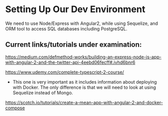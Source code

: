 # Setting Up Our Dev Environment

We need to use Node/Express with Angular2, while using Sequelize, and ORM tool to access SQL databases including PostgreSQL. 

## Current links/tutorials under examination:
https://medium.com/defmethod-works/building-an-express-node-js-app-with-angular-2-and-the-twitter-api-4eebd06fecff#.ivhd6bnr6

https://www.udemy.com/complete-typescript-2-course/

* This one is very important as it includes information about deploying with Docker. The only difference is that we will need to look at using Sequelize instead of Mongo.

https://scotch.io/tutorials/create-a-mean-app-with-angular-2-and-docker-compose



